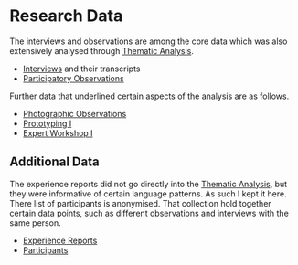 # Research Data
The interviews and observations are among the core data which was also extensively analysed through [Thematic Analysis](output/Thematic%20Analysis.md).

- [Interviews](data/Interviews.md) and their transcripts
- [Participatory Observations](data/Participatory%20Observations.md) 

Further data that underlined certain aspects of the analysis are as follows.

- [Photographic Observations](data/Photographic%20Observations.md)
- [Prototyping I](journal/Prototyping%20I.md)
- [Expert Workshop I](research/designs/Expert%20Workshop%20I.md)

## Additional Data
The experience reports did not go directly into the [Thematic Analysis](output/Thematic%20Analysis.md), but they were informative of certain language patterns. As such I kept it here. There list of participants is anonymised. That collection hold together certain data points, such as different observations and interviews with the same person.

- [Experience Reports](data/Experience%20Reports.md)
- [Participants](data/Participants.md)  